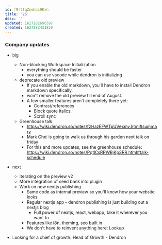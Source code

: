 ```yaml
---
id: f9ftfqZnohdc9Kxh
title: '25'
desc: ''
updated: 1627282696597
created: 1627282431859
---
```


### Company updates

* big
  * Non-blocking Workspace Initialization
    * everything should be faster
    * you can use vscode while dendron is initializing
  * deprecate old preview
    * If you enable the old markdown, you'll have to install Dendron markdown specifically. 
    * won't remove the old preview till end of August.
    * A few smaller features aren't completely there yet: 
      * Contrast/references
      * Block quote italics. 
      * Scroll sync
  * Greenhouse talk
    * https://wiki.dendron.so/notes/fzHazEFWTpUVexmv.html#summary
    * Mark Choi is going to walk us through his garden next talk on friday
    * For this and more updates, see the greenhouse schedule: https://wiki.dendron.so/notes/PqtlCsRPWBjKp3RR.html#talk-schedule 

* next
  * Iterating on the preview v2
  * More integration of seed bank into plugin 
  * Work on new nextjs publishing 
	* Same code as internal preview so you'll know how your website looks 
	* Regular nextjs app - dendron publishing is just building out a nextjs blog 
		* Full power of nextjs, react, webapp, take it wherever you want to
	* Features like i8n, theming, seo built in 
	* We don't have to reinvent anything here: Lookup 

* Looking for a chief of growth: Head of Growth - Dendron
